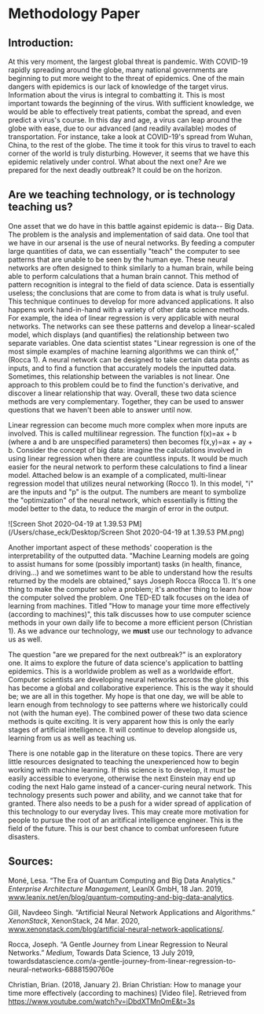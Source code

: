 # Methodology Paper

## Introduction:

At this very moment, the largest global threat is pandemic. With COVID-19 rapidly spreading around the globe, many national governments are beginning to put more weight to the threat of epidemics. One of the main dangers with epidemics is our lack of knowledge of the target virus. Information about the virus is integral to combatting it. This is most important towards the beginning of the virus. With sufficient knowledge, we would be able to effectively treat patients, combat the spread, and even predict a virus's course. In this day and age, a virus can leap around the globe with ease, due to our advanced (and readily available) modes of transportation. For instance, take a look at COVID-19's spread from Wuhan, China, to the rest of the globe. The time it took for this virus to travel to each corner of the world is truly disturbing. However, it seems that we have this epidemic relatively under control. What about the next one? Are we prepared for the next deadly outbreak? It could be on the horizon.



## Are we teaching technology, or is technology teaching us?

One asset that we do have in this battle against epidemic is data-- Big Data. The problem is the analysis and implementation of said data. One tool that we have in our arsenal is the use of neural networks. By feeding a computer large quantities of data, we can essentially "teach" the computer to see patterns that are unable to be seen by the human eye. These neural networks are often designed to think similarly to a human brain, while being able to perform calculations that a human brain cannot. This method of pattern recognition is integral to the field of data science. Data is essentially useless; the conclusions that are come to from data is what is truly useful. This technique continues to develop for more advanced applications. It also happens work hand-in-hand with a variety of other data science methods. For example, the idea of linear regression is very applicable with neural networks. The networks can see these patterns and develop a linear-scaled model, which displays (and quantifies) the relationship between two separate variables. One data scientist states "Linear regression is one of the most simple examples of machine learning algorithms we can think of," (Rocca 1). A neural network can be designed to take certain data points as inputs, and to find a function that accurately models the inputted data. Sometimes, this relationship between the variables is not linear. One approach to this problem could be to find the function's derivative, and discover a linear relationship that way. Overall, these two data science methods are very complementary. Together, they can be used to answer questions that we haven't been able to answer until now.

Linear regression can become much more complex when more inputs are involved. This is called multilinear regression. The function f(x)=ax + b (where a and b are unspecified parameters) then becomes f(x,y)=ax + ay + b. Consider the concept of big data: imagine the calculations involved in using linear regression when there are countless inputs. It would be much easier for the neural network to perform these calculations to find a linear model. Attached below is an example of a complicated, multi-linear regression model that utilizes neural networking (Rocco 1). In this model, "i" are the inputs and "p" is the output. The numbers are meant to symbolize the "optimization" of the neural network, which essentially is fitting the model better to the data, to reduce the margin of error in the output.

![Screen Shot 2020-04-19 at 1.39.53 PM](/Users/chase_eck/Desktop/Screen Shot 2020-04-19 at 1.39.53 PM.png)

Another important aspect of these methods' cooperation is the interpretability of the outputted data. "Machine Learning models are going to assist humans for some (possibly important) tasks (in health, finance, driving…) and we sometimes want to be able to understand how the results returned by the models are obtained," says Joseph Rocca (Rocca 1). It's one thing to make the computer solve a problem; it's another thing to learn *how* the computer solved the problem. One TED-ED talk focuses on the idea of learning from machines. Titled "How to manage your time more effectively (according to machines)", this talk discusses how to use computer science methods in your own daily life to become a more efficient person (Christian 1). As we advance our technology, we **must** use our technology to advance us as well.

The question "are we prepared for the next outbreak?" is an exploratory one. It aims to explore the future of data science's application to battling epidemics. This is a worldwide problem as well as a worldwide effort. Computer scientists are developing neural networks across the globe; this has become a global and collaborative experience. This is the way it should be; we are all in this together. My hope is that one day, we will be able to learn enough from technology to see patterns where we historically could not (with the human eye). The combined power of these two data science methods is quite exciting. It is very apparent how this is only the early stages of artificial intelligence. It will continue to develop alongside us, learning from us as well as teaching us.

There is one notable gap in the literature on these topics. There are very little resources designated to teaching the unexperienced how to begin working with machine learning. If this science is to develop, it *must* be easily accessible to everyone, otherwise the next Einstein may end up coding the next Halo game instead of a cancer-curing neural network. This technology presents such power and ability, and we cannot take that for granted. There also needs to be a push for a wider spread of application of this technology to our everyday lives. This may create more motivation for people to pursue the root of an aritifical intelligence engineer. This is the field of the future. This is our best chance to combat unforeseen future disasters.





## Sources:

Moné, Lesa. “The Era of Quantum Computing and Big Data Analytics.” *Enterprise Architecture Management*, LeanIX GmbH, 18 Jan. 2019, www.leanix.net/en/blog/quantum-computing-and-big-data-analytics.

Gill, Navdeeo Singh. “Artificial Neural Network Applications and Algorithms.” *XenonStack*, XenonStack, 24 Mar. 2020, www.xenonstack.com/blog/artificial-neural-network-applications/.

Rocca, Joseph. “A Gentle Journey from Linear Regression to Neural Networks.” *Medium*, Towards Data Science, 13 July 2019, towardsdatascience.com/a-gentle-journey-from-linear-regression-to-neural-networks-68881590760e

Christian, Brian. (2018, January 2). Brian Christian: How to manage your time more effectively (according to machines) [Video file]. Retrieved from https://www.youtube.com/watch?v=iDbdXTMnOmE&t=3s